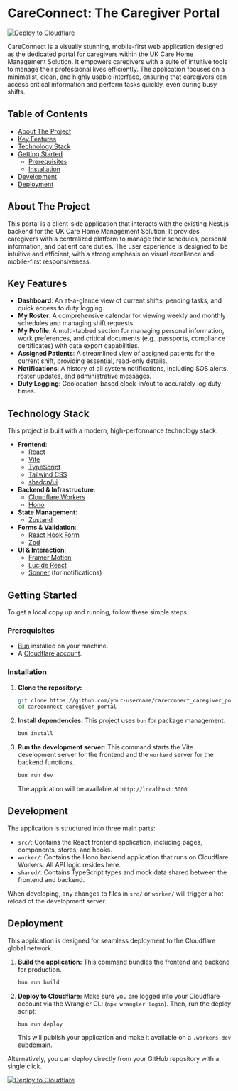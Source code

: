 # CareConnect: The Caregiver Portal

[![Deploy to Cloudflare](https://deploy.workers.cloudflare.com/button)](https://deploy.workers.cloudflare.com/?url=https://github.com/sniro23/UKCAreHome_Cloudfare_Caregiverportal)

CareConnect is a visually stunning, mobile-first web application designed as the dedicated portal for caregivers within the UK Care Home Management Solution. It empowers caregivers with a suite of intuitive tools to manage their professional lives efficiently. The application focuses on a minimalist, clean, and highly usable interface, ensuring that caregivers can access critical information and perform tasks quickly, even during busy shifts.

## Table of Contents

- [About The Project](#about-the-project)
- [Key Features](#key-features)
- [Technology Stack](#technology-stack)
- [Getting Started](#getting-started)
  - [Prerequisites](#prerequisites)
  - [Installation](#installation)
- [Development](#development)
- [Deployment](#deployment)

## About The Project

This portal is a client-side application that interacts with the existing Nest.js backend for the UK Care Home Management Solution. It provides caregivers with a centralized platform to manage their schedules, personal information, and patient care duties. The user experience is designed to be intuitive and efficient, with a strong emphasis on visual excellence and mobile-first responsiveness.

## Key Features

-   **Dashboard**: An at-a-glance view of current shifts, pending tasks, and quick access to duty logging.
-   **My Roster**: A comprehensive calendar for viewing weekly and monthly schedules and managing shift requests.
-   **My Profile**: A multi-tabbed section for managing personal information, work preferences, and critical documents (e.g., passports, compliance certificates) with data export capabilities.
-   **Assigned Patients**: A streamlined view of assigned patients for the current shift, providing essential, read-only details.
-   **Notifications**: A history of all system notifications, including SOS alerts, roster updates, and administrative messages.
-   **Duty Logging**: Geolocation-based clock-in/out to accurately log duty times.

## Technology Stack

This project is built with a modern, high-performance technology stack:

-   **Frontend**:
    -   [React](https://reactjs.org/)
    -   [Vite](https://vitejs.dev/)
    -   [TypeScript](https://www.typescriptlang.org/)
    -   [Tailwind CSS](https://tailwindcss.com/)
    -   [shadcn/ui](https://ui.shadcn.com/)
-   **Backend & Infrastructure**:
    -   [Cloudflare Workers](https://workers.cloudflare.com/)
    -   [Hono](https://hono.dev/)
-   **State Management**:
    -   [Zustand](https://zustand-demo.pmnd.rs/)
-   **Forms & Validation**:
    -   [React Hook Form](https://react-hook-form.com/)
    -   [Zod](https://zod.dev/)
-   **UI & Interaction**:
    -   [Framer Motion](https://www.framer.com/motion/)
    -   [Lucide React](https://lucide.dev/)
    -   [Sonner](https://sonner.emilkowal.ski/) (for notifications)

## Getting Started

To get a local copy up and running, follow these simple steps.

### Prerequisites

-   [Bun](https://bun.sh/) installed on your machine.
-   A [Cloudflare account](https://dash.cloudflare.com/sign-up).

### Installation

1.  **Clone the repository:**
    ```sh
    git clone https://github.com/your-username/careconnect_caregiver_portal.git
    cd careconnect_caregiver_portal
    ```

2.  **Install dependencies:**
    This project uses `bun` for package management.
    ```sh
    bun install
    ```

3.  **Run the development server:**
    This command starts the Vite development server for the frontend and the `workerd` server for the backend functions.
    ```sh
    bun run dev
    ```
    The application will be available at `http://localhost:3000`.

## Development

The application is structured into three main parts:

-   `src/`: Contains the React frontend application, including pages, components, stores, and hooks.
-   `worker/`: Contains the Hono backend application that runs on Cloudflare Workers. All API logic resides here.
-   `shared/`: Contains TypeScript types and mock data shared between the frontend and backend.

When developing, any changes to files in `src/` or `worker/` will trigger a hot reload of the development server.

## Deployment

This application is designed for seamless deployment to the Cloudflare global network.

1.  **Build the application:**
    This command bundles the frontend and backend for production.
    ```sh
    bun run build
    ```

2.  **Deploy to Cloudflare:**
    Make sure you are logged into your Cloudflare account via the Wrangler CLI (`npx wrangler login`). Then, run the deploy script:
    ```sh
    bun run deploy
    ```
    This will publish your application and make it available on a `.workers.dev` subdomain.

Alternatively, you can deploy directly from your GitHub repository with a single click.

[![Deploy to Cloudflare](https://deploy.workers.cloudflare.com/button)](https://deploy.workers.cloudflare.com/?url=https://github.com/sniro23/UKCAreHome_Cloudfare_Caregiverportal)